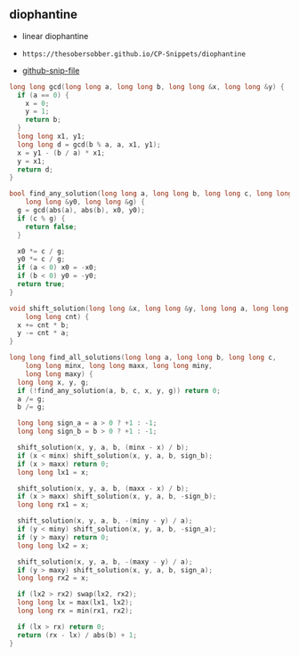
## diophantine

- linear diophantine
- ```
  https://thesobersobber.github.io/CP-Snippets/diophantine
  ```
- [github-snip-file](https://github.com/theSoberSobber/CP-Snippets/blob/main/snippets.json#L662)

```cpp
long long gcd(long long a, long long b, long long &x, long long &y) {
  if (a == 0) {
    x = 0;
    y = 1;
    return b;
  }
  long long x1, y1;
  long long d = gcd(b % a, a, x1, y1);
  x = y1 - (b / a) * x1;
  y = x1;
  return d;
}

bool find_any_solution(long long a, long long b, long long c, long long &x0,
    long long &y0, long long &g) {
  g = gcd(abs(a), abs(b), x0, y0);
  if (c % g) {
    return false;
  }

  x0 *= c / g;
  y0 *= c / g;
  if (a < 0) x0 = -x0;
  if (b < 0) y0 = -y0;
  return true;
}

void shift_solution(long long &x, long long &y, long long a, long long b,
    long long cnt) {
  x += cnt * b;
  y -= cnt * a;
}

long long find_all_solutions(long long a, long long b, long long c,
    long long minx, long long maxx, long long miny,
    long long maxy) {
  long long x, y, g;
  if (!find_any_solution(a, b, c, x, y, g)) return 0;
  a /= g;
  b /= g;

  long long sign_a = a > 0 ? +1 : -1;
  long long sign_b = b > 0 ? +1 : -1;

  shift_solution(x, y, a, b, (minx - x) / b);
  if (x < minx) shift_solution(x, y, a, b, sign_b);
  if (x > maxx) return 0;
  long long lx1 = x;

  shift_solution(x, y, a, b, (maxx - x) / b);
  if (x > maxx) shift_solution(x, y, a, b, -sign_b);
  long long rx1 = x;

  shift_solution(x, y, a, b, -(miny - y) / a);
  if (y < miny) shift_solution(x, y, a, b, -sign_a);
  if (y > maxy) return 0;
  long long lx2 = x;

  shift_solution(x, y, a, b, -(maxy - y) / a);
  if (y > maxy) shift_solution(x, y, a, b, sign_a);
  long long rx2 = x;

  if (lx2 > rx2) swap(lx2, rx2);
  long long lx = max(lx1, lx2);
  long long rx = min(rx1, rx2);

  if (lx > rx) return 0;
  return (rx - lx) / abs(b) + 1;
}

```

